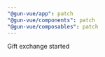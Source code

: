 ```yaml
---
"@gun-vue/app": patch
"@gun-vue/components": patch
"@gun-vue/composables": patch
---
```


Gift exchange started
